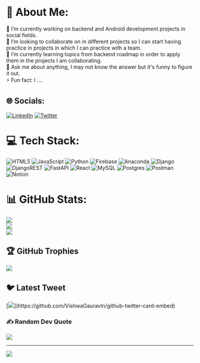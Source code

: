 # 💫 About Me:
🔭 I’m currently working on backend and Android development projects in social fields.<br>👯 I’m looking to collaborate on in different projects so I can start having practice in projects in which I can practice with a team.<br>🌱 I’m currently learning topics from backend roadmap in order to apply them in the projects I am collaborating.<br>💬 Ask me about anything, I may not know the answer but it's funny to figure it out.<br>⚡ Fun fact: I ....


## 🌐 Socials:
[![LinkedIn](https://img.shields.io/badge/LinkedIn-%230077B5.svg?logo=linkedin&logoColor=white)](https://linkedin.com/in/https://www.linkedin.com/in/paulotintaya/) [![Twitter](https://img.shields.io/badge/Twitter-%231DA1F2.svg?logo=Twitter&logoColor=white)](https://twitter.com/https://twitter.com/paulosaurio_) 

# 💻 Tech Stack:
![HTML5](https://img.shields.io/badge/html5-%23E34F26.svg?style=flat&logo=html5&logoColor=white) ![JavaScript](https://img.shields.io/badge/javascript-%23323330.svg?style=flat&logo=javascript&logoColor=%23F7DF1E) ![Python](https://img.shields.io/badge/python-3670A0?style=flat&logo=python&logoColor=ffdd54) ![Firebase](https://img.shields.io/badge/firebase-%23039BE5.svg?style=flat&logo=firebase) ![Anaconda](https://img.shields.io/badge/Anaconda-%2344A833.svg?style=flat&logo=anaconda&logoColor=white) ![Django](https://img.shields.io/badge/django-%23092E20.svg?style=flat&logo=django&logoColor=white) ![DjangoREST](https://img.shields.io/badge/DJANGO-REST-ff1709?style=flat&logo=django&logoColor=white&color=ff1709&labelColor=gray) ![FastAPI](https://img.shields.io/badge/FastAPI-005571?style=flat&logo=fastapi) ![React](https://img.shields.io/badge/react-%2320232a.svg?style=flat&logo=react&logoColor=%2361DAFB) ![MySQL](https://img.shields.io/badge/mysql-%2300f.svg?style=flat&logo=mysql&logoColor=white) ![Postgres](https://img.shields.io/badge/postgres-%23316192.svg?style=flat&logo=postgresql&logoColor=white) ![Postman](https://img.shields.io/badge/Postman-FF6C37?style=flat&logo=postman&logoColor=white) ![Notion](https://img.shields.io/badge/Notion-%23000000.svg?style=flat&logo=notion&logoColor=white)
# 📊 GitHub Stats:
![](https://github-readme-stats.vercel.app/api?username=tintayadev&theme=vue&hide_border=false&include_all_commits=false&count_private=false)<br/>
![](https://github-readme-streak-stats.herokuapp.com/?user=tintayadev&theme=vue&hide_border=false)<br/>
![](https://github-readme-stats.vercel.app/api/top-langs/?username=tintayadev&theme=vue&hide_border=false&include_all_commits=false&count_private=false&layout=compact)

## 🏆 GitHub Trophies
![](https://github-profile-trophy.vercel.app/?username=tintayadev&theme=onestar&no-frame=true&no-bg=true&margin-w=4)

## 🐦 Latest Tweet
[![](https://gtce.itsvg.in/api?username=https://twitter.com/paulosaurio_)](https://github.com/VishwaGauravIn/github-twitter-card-embed)

### ✍️ Random Dev Quote
![](https://quotes-github-readme.vercel.app/api?type=horizontal&theme=tokyonight)

---
[![](https://visitcount.itsvg.in/api?id=tintayadev&icon=0&color=0)](https://visitcount.itsvg.in)

<!-- Proudly created with GPRM ( https://gprm.itsvg.in ) -->
